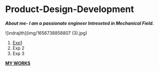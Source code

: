 # Product-Design-Development
  ***About me- I am a passionate engineer Intreseted in Mechanical Field.***
  
![indrajith](img/1656738858807 (3).jpg)
1. [Exp1](prt/85.sec.1)
2. Exp 2
3. Exp 3

[**MY WORKS**](https://docs.google.com/presentation/d/1Jk7hkGghK2aCFYui3vsNCo4eIeS8bWtZ_hevY40h1AQ/edit?usp=sharing)

  

